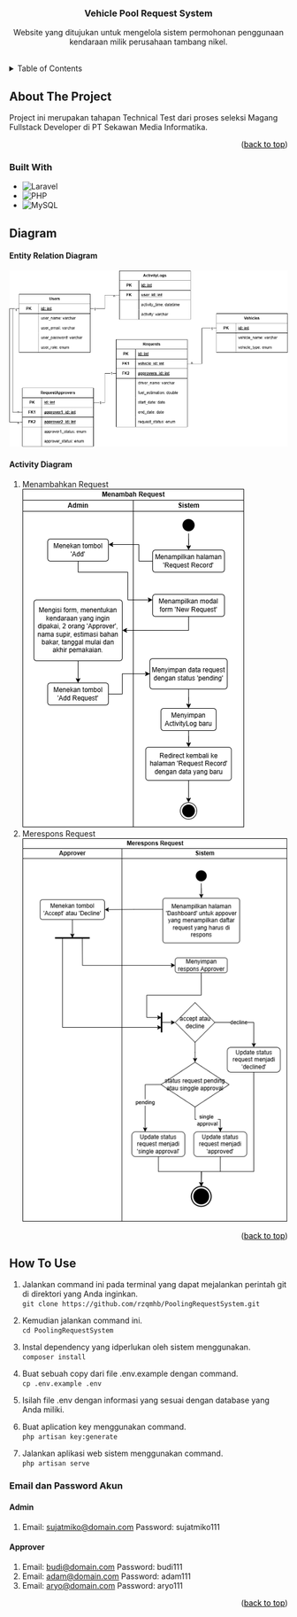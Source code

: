 <a id="readme-top"></a>
<div align="center">
    <h3 align="center">Vehicle Pool Request System</h3>
    <p align="center">
        Website yang ditujukan untuk mengelola sistem permohonan penggunaan kendaraan milik perusahaan tambang nikel.
    </p>
</div>


<br>
<details>
    <summary>Table of Contents</summary>
    <ol>
        <li>
            <a href="#about-the-project" style="color: black;">About The Project</a>
            <ul>
                <li><a href="#built-with" style="color: black;">Built With</a></li>
            </ul>
        </li>
        <li>
            <a href="#diagram" style="color: black;">Diagram<a>
            <ul>
                <li><a href="#entity-relation-diagram" style="color: black">Entity Relation Diagram</a></li>
                <li><a href="#activity-diagram" style="color: black">Activity Diagram</a></li>
            </ul>
        </li>
        <li><a href="#how-to-use" style="color: black;">How to Use</a></li>
    </ol>
</details>


## About The Project

Project ini merupakan tahapan Technical Test dari proses seleksi Magang Fullstack Developer di PT Sekawan Media Informatika.

<p align="right">(<a href="#readme-top" style="color: black;">back to top</a>)</p>

### Built With

* ![Laravel]
* ![PHP]
* ![MySQL]

## Diagram

#### Entity Relation Diagram
<img src="public/diagrams/EntityRelationDiagram.png" alt="" height="">

#### Activity Diagram

1. Menambahkan Request <br>
   <img src="public/diagrams/AddRequest_ActivityDiagram.png" alt="" height=""> <br>
2. Merespons Request <br>
   <img src="public/diagrams/RequestResponse_ActivityDiagram.png" alt="" height=""> <br>
   

<p align="right">(<a href="#readme-top" style="color: black;">back to top</a>)</p>

## How To Use

1. Jalankan command ini pada terminal yang dapat mejalankan perintah git di direktori yang Anda inginkan.<br>
   ```git clone https://github.com/rzqmhb/PoolingRequestSystem.git```
   <br>

2. Kemudian jalankan command ini.<br>
   ```cd PoolingRequestSystem```
   <br>

3. Instal dependency yang idperlukan oleh sistem menggunakan.<br>
   ```composer install```
   <br>

4. Buat sebuah copy dari file .env.example dengan command.<br>
   ```cp .env.example .env```
   <br>

5. Isilah file .env dengan informasi yang sesuai dengan database yang Anda miliki.
6. Buat aplication key menggunakan command.<br>
   ```php artisan key:generate```
   <br>

7. Jalankan aplikasi web sistem menggunakan command.<br>
   ```php artisan serve```
   <br>


### Email dan Password Akun

#### Admin

1. Email: sujatmiko@domain.com
   Password: sujatmiko111

#### Approver

1. Email: budi@domain.com
   Password: budi111
   <br>
2. Email: adam@domain.com
   Password: adam111
   <br>
3. Email: aryo@domain.com
   Password: aryo111

<p align="right">(<a href="#readme-top" style="color: black;">back to top</a>)</p>


[Laravel]: https://badgen.net/badge/Laravel/v10.48.17?icon=https://cdn.worldvectorlogo.com/logos/laravel-2.svg
[PHP]: https://badgen.net/badge/PHP/v8.2.4?icon=https://www.php.net/images/logos/new-php-logo.svg
[MySQL]: https://badgen.net/badge/MySQL/v8.2.4?icon=https://cdn.worldvectorlogo.com/logos/mysql-3.svg
